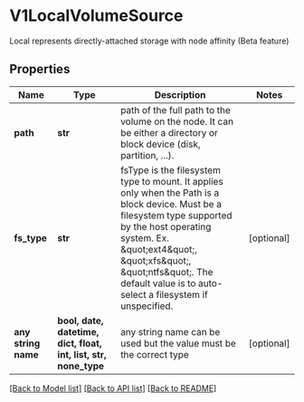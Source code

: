 # V1LocalVolumeSource

Local represents directly-attached storage with node affinity (Beta feature)

## Properties
Name | Type | Description | Notes
------------ | ------------- | ------------- | -------------
**path** | **str** | path of the full path to the volume on the node. It can be either a directory or block device (disk, partition, ...). | 
**fs_type** | **str** | fsType is the filesystem type to mount. It applies only when the Path is a block device. Must be a filesystem type supported by the host operating system. Ex. \&quot;ext4\&quot;, \&quot;xfs\&quot;, \&quot;ntfs\&quot;. The default value is to auto-select a filesystem if unspecified. | [optional] 
**any string name** | **bool, date, datetime, dict, float, int, list, str, none_type** | any string name can be used but the value must be the correct type | [optional]

[[Back to Model list]](../README.md#documentation-for-models) [[Back to API list]](../README.md#documentation-for-api-endpoints) [[Back to README]](../README.md)


